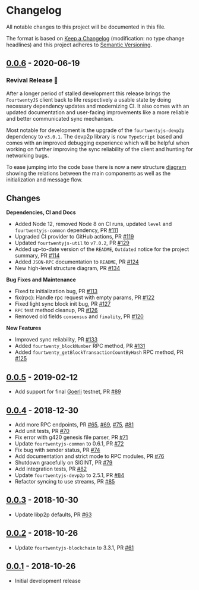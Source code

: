 # Changelog
All notable changes to this project will be documented in this file.

The format is based on [Keep a Changelog](http://keepachangelog.com/en/1.0.0/)
(modification: no type change headlines) and this project adheres to
[Semantic Versioning](http://semver.org/spec/v2.0.0.html).

## [0.0.6] - 2020-06-19

### Revival Release 🌻

After a longer period of stalled development this release brings the `FourtwentyJS` client back
to life respectively a usable state by doing necessary dependency updates and modernizing CI.
It also comes with an updated documentation and user-facing improvements like a more reliable
and better communicated sync mechanism.

Most notable for development is the upgrade of the `fourtwentyjs-devp2p` dependency to `v3.0.1`.
The devp2p library is now `TypeScript` based and comes with an improved debugging experience
which will be helpful when working on further improving the sync reliability of the client and
hunting for networking bugs.

To ease jumping into the code base there is now a new structure
[diagram](https://github.com/420integrated/fourtwentyjs-client/blob/master/diagram/client.svg)
showing the relations between the main components as well as the initialization and message flow.

## Changes

**Dependencies, CI and Docs**
- Added Node 12, removed Node 8 on CI runs, updated `level` and `fourtwentyjs-common` dependency,
  PR [#111](https://github.com/420integrated/fourtwentyjs-client/pull/111)
- Upgraded CI provider to GitHub actions,
  PR [#119](https://github.com/420integrated/fourtwentyjs-client/pull/119)
- Updated `fourtwentyjs-util` to `v7.0.2`,
  PR [#129](https://github.com/420integrated/fourtwentyjs-client/pull/129)
- Added up-to-date version of the `README`, `Outdated` notice for the project summary,
  PR [#114](https://github.com/420integrated/fourtwentyjs-client/pull/114)
- Added `JSON-RPC` documentation to `README`,
  PR [#124](https://github.com/420integrated/fourtwentyjs-client/pull/124)
- New high-level structure diagram,
  PR [#134](https://github.com/420integrated/fourtwentyjs-client/pull/134)

**Bug Fixes and Maintenance**
- Fixed tx initialization bug, PR [#113](https://github.com/420integrated/fourtwentyjs-client/pull/113)
- fix(rpc): Handle rpc request with empty params,
  PR [#122](https://github.com/420integrated/fourtwentyjs-client/pull/122)
- Fixed light sync block init bug,
  PR [#127](https://github.com/420integrated/fourtwentyjs-client/pull/127)
- `RPC` test method cleanup,
  PR [#126](https://github.com/420integrated/fourtwentyjs-client/pull/126)
- Removed old fields `consensus` and `finality`, 
  PR [#120](https://github.com/420integrated/fourtwentyjs-client/pull/120)

**New Features**
- Improved sync reliability,
  PR [#133](https://github.com/420integrated/fourtwentyjs-client/pull/133)
- Added `fourtwenty_blockNumber` RPC method,
  PR [#131](https://github.com/420integrated/fourtwentyjs-client/pull/131)
- Added `fourtwenty_getBlockTransactionCountByHash` RPC method,
  PR [#125](https://github.com/420integrated/fourtwentyjs-client/pull/125)

[0.0.6]: https://github.com/420integrated/fourtwentyjs-client/compare/v0.0.5...v0.0.6

## [0.0.5] - 2019-02-12
- Add support for final [Goerli](https://github.com/goerli/testnet) testnet,
  PR [#89](https://github.com/420integrated/fourtwentyjs-client/pull/89)

[0.0.5]: https://github.com/420integrated/fourtwentyjs-client/compare/v0.0.4...v0.0.5

## [0.0.4] - 2018-12-30
- Add more RPC endpoints, PR [#65](https://github.com/420integrated/fourtwentyjs-client/pull/65), [#69](https://github.com/420integrated/fourtwentyjs-client/pull/69), [#75](https://github.com/420integrated/fourtwentyjs-client/pull/75), [#81](https://github.com/420integrated/fourtwentyjs-client/pull/81)
- Add unit tests, PR [#70](https://github.com/420integrated/fourtwentyjs-client/pull/70)
- Fix error with g420 genesis file parser, PR [#71](https://github.com/420integrated/fourtwentyjs-client/pull/71)
- Update ``fourtwentyjs-common`` to 0.6.1, PR [#72](https://github.com/420integrated/fourtwentyjs-client/pull/72)
- Fix bug with sender status, PR [#74](https://github.com/420integrated/fourtwentyjs-client/pull/74)
- Add documentation and strict mode to RPC modules, PR [#76](https://github.com/420integrated/fourtwentyjs-client/pull/76)
- Shutdown gracefully on SIGINT, PR [#79](https://github.com/420integrated/fourtwentyjs-client/pull/79)
- Add integration tests, PR [#82](https://github.com/420integrated/fourtwentyjs-client/pull/82)
- Update ``fourtwentyjs-devp2p`` to 2.5.1, PR [#84](https://github.com/420integrated/fourtwentyjs-client/pull/84)
- Refactor syncing to use streams, PR [#85](https://github.com/420integrated/fourtwentyjs-client/pull/85)

[0.0.4]: https://github.com/420integrated/fourtwentyjs-client/compare/v0.0.3...v0.0.4

## [0.0.3] - 2018-10-30
- Update libp2p defaults, PR [#63](https://github.com/420integrated/fourtwentyjs-client/pull/63)

[0.0.3]: https://github.com/420integrated/fourtwentyjs-client/compare/v0.0.2...v0.0.3

## [0.0.2] - 2018-10-26
- Update ``fourtwentyjs-blockchain`` to 3.3.1, PR [#61](https://github.com/420integrated/fourtwentyjs-client/pull/61)

[0.0.2]: https://github.com/420integrated/fourtwentyjs-client/compare/v0.0.1...v0.0.2

## [0.0.1] - 2018-10-26
- Initial development release

[0.0.1]: https://github.com/420integrated/fourtwentyjs-client/tree/v0.0.1
